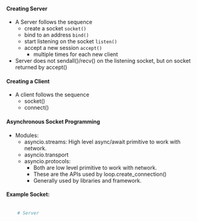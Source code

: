 #### Creating Server
- A Server follows the sequence
    - create a socket  `socket()`
    - bind to an address `bind()`
    - start listening on the socket `listen()`
    - accept a new session `accept()`
        - multiple times for each new client
- Server does not sendall()/recv() on the listening socket, but on socket returned by accept()

#### Creating a Client
- A client follows the sequence
    - socket() 
    - connect()



#### Asynchronous Socket  Programming
- Modules:
    - asyncio.streams: High level async/await  primitive to work with network.
    - asyncio.transport
    - asyncio.protocols: 
        - Both are low level primitive to work with network.
        - These are the APIs  used by loop.create_connection()
        - Generally used by libraries and framework.

#### Example Socket:
```python
    
    # Server


```
